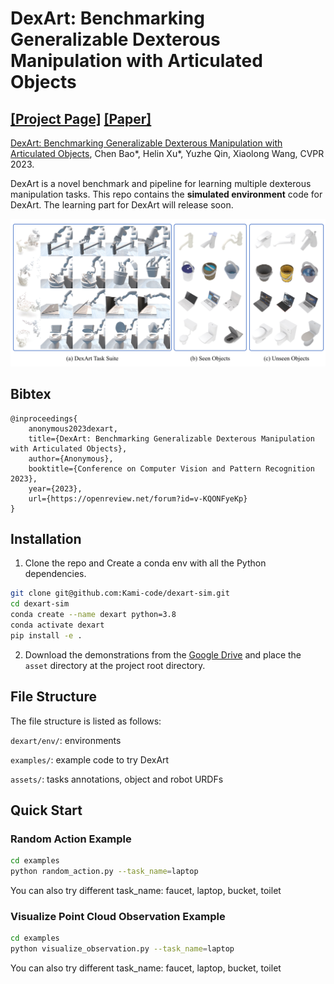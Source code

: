 # DexArt: Benchmarking Generalizable Dexterous Manipulation with Articulated Objects

[[Project Page]](https://www.chenbao.tech/dexart/) [[Paper]](https://www.chenbao.tech/dexart/static/paper/dexart.pdf)
-----

[DexArt: Benchmarking Generalizable Dexterous Manipulation with Articulated Objects](https://www.chenbao.tech/dexart/), 
Chen Bao*, Helin Xu*, Yuzhe Qin, Xiaolong Wang, CVPR 2023.


DexArt is a novel benchmark and pipeline for learning multiple dexterous manipulation tasks.
This repo contains the **simulated environment** code for DexArt.
The learning part for DexArt will release soon.

![DexArt Teaser](docs/teaser.png)

## Bibtex

```
@inproceedings{
    anonymous2023dexart,
    title={DexArt: Benchmarking Generalizable Dexterous Manipulation with Articulated Objects},
    author={Anonymous},
    booktitle={Conference on Computer Vision and Pattern Recognition 2023},
    year={2023},
    url={https://openreview.net/forum?id=v-KQONFyeKp}
}
```

## Installation

1. Clone the repo and Create a conda env with all the Python dependencies.

```bash
git clone git@github.com:Kami-code/dexart-sim.git
cd dexart-sim
conda create --name dexart python=3.8
conda activate dexart
pip install -e .
```

2. Download the demonstrations from
the [Google Drive](https://drive.google.com/file/d/1JdReXZjMaqMO0HkZQ4YMiU2wTdGCgum1/view?usp=sharing) and place 
the `asset` directory at the project root directory.

## File Structure
The file structure is listed as follows:

`dexart/env/`: environments

`examples/`: example code to try DexArt

`assets/`: tasks annotations, object and robot URDFs


## Quick Start

### Random Action Example


```bash
cd examples
python random_action.py --task_name=laptop
```

You can also try different task_name: faucet, laptop, bucket, toilet

### Visualize Point Cloud Observation Example

```bash
cd examples
python visualize_observation.py --task_name=laptop
```
You can also try different task_name: faucet, laptop, bucket, toilet
